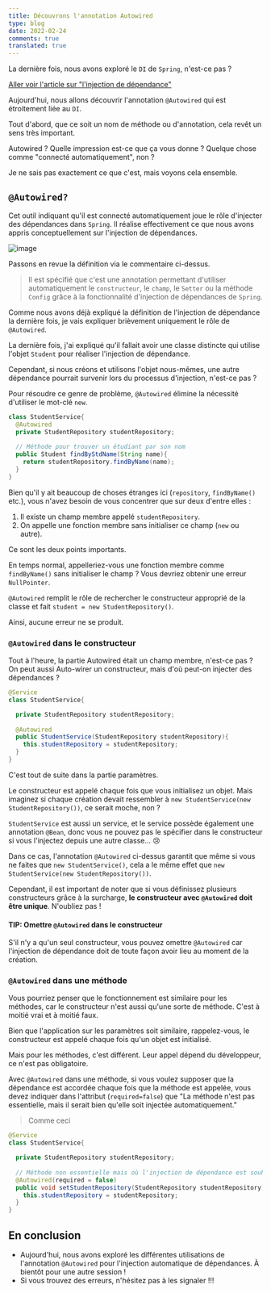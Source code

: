 ```yaml
---
title: Découvrons l'annotation Autowired
type: blog
date: 2022-02-24
comments: true
translated: true
---
```


La dernière fois, nous avons exploré le `DI` de `Spring`, n'est-ce pas ?

[Aller voir l'article sur "l'injection de dépendance"](/blog/spring/di)

Aujourd'hui, nous allons découvrir l'annotation `@Autowired` qui est étroitement liée au `DI`.

Tout d'abord, que ce soit un nom de méthode ou d'annotation, cela revêt un sens très important.

Autowired ? Quelle impression est-ce que ça vous donne ? Quelque chose comme "connecté automatiquement", non ?

Je ne sais pas exactement ce que c'est, mais voyons cela ensemble.

## `@Autowired?`

Cet outil indiquant qu'il est connecté automatiquement joue le rôle d'injecter des dépendances dans `Spring`. Il réalise effectivement ce que nous avons appris conceptuellement sur l'injection de dépendances.

![image](https://user-images.githubusercontent.com/59782504/155427654-874ed5fc-d108-4420-9eec-43f5b546565e.png)

Passons en revue la définition via le commentaire ci-dessus.

> Il est spécifié que c'est une annotation permettant d'utiliser automatiquement le `constructeur`, le `champ`, le `Setter` ou la méthode `Config` grâce à la fonctionnalité d'injection de dépendances de `Spring`.

Comme nous avons déjà expliqué la définition de l'injection de dépendance la dernière fois, je vais expliquer brièvement uniquement le rôle de `@Autowired`.

La dernière fois, j'ai expliqué qu'il fallait avoir une classe distincte qui utilise l'objet `Student` pour réaliser l'injection de dépendance.

Cependant, si nous créons et utilisons l'objet nous-mêmes, une autre dépendance pourrait survenir lors du processus d'injection, n'est-ce pas ?

Pour résoudre ce genre de problème, `@Autowired` élimine la nécessité d'utiliser le mot-clé `new`.

```java
class StudentService{
  @Autowired
  private StudentRepository studentRepository;
  
  // Méthode pour trouver un étudiant par son nom
  public Student findByStdName(String name){
    return studentRepository.findByName(name);
  }
}
```

Bien qu'il y ait beaucoup de choses étranges ici (`repository`, `findByName()` etc.), vous n'avez besoin de vous concentrer que sur deux d'entre elles :

1. Il existe un champ membre appelé `studentRepository`.
2. On appelle une fonction membre sans initialiser ce champ (`new` ou autre).

Ce sont les deux points importants.

En temps normal, appelleriez-vous une fonction membre comme `findByName()` sans initialiser le champ ? Vous devriez obtenir une erreur `NullPointer`.

`@Autowired` remplit le rôle de rechercher le constructeur approprié de la classe et fait `student = new StudentRepository()`.

Ainsi, aucune erreur ne se produit.

### `@Autowired` dans le constructeur

Tout à l'heure, la partie Autowired était un champ membre, n'est-ce pas ? On peut aussi Auto-wirer un constructeur, mais d'où peut-on injecter des dépendances ?
```java
@Service
class StudentService{

  private StudentRepository studentRepository;
  
  @Autowired
  public StudentService(StudentRepository studentRepository){
    this.studentRepository = studentRepository;
  }
}
```

C'est tout de suite dans la partie paramètres.

Le constructeur est appelé chaque fois que vous initialisez un objet. Mais imaginez si chaque création devait ressembler à `new StudentService(new StudentRepository())`, ce serait moche, non ?

`StudentService` est aussi un service, et le service possède également une annotation `@Bean`, donc vous ne pouvez pas le spécifier dans le constructeur si vous l'injectez depuis une autre classe... 😢

Dans ce cas, l'annotation `@Autowired` ci-dessus garantit que même si vous ne faites que `new StudentService()`, cela a le même effet que `new StudentService(new StudentRepository())`.

Cependant, il est important de noter que si vous définissez plusieurs constructeurs grâce à la surcharge, **le constructeur avec `@Autowired` doit être unique**. N'oubliez pas !

#### TIP: Omettre `@Autowired` dans le constructeur

S'il n'y a qu'un seul constructeur, vous pouvez omettre `@Autowired` car l'injection de dépendance doit de toute façon avoir lieu au moment de la création.

### `@Autowired` dans une méthode

Vous pourriez penser que le fonctionnement est similaire pour les méthodes, car le constructeur n'est aussi qu'une sorte de méthode. C'est à moitié vrai et à moitié faux.

Bien que l'application sur les paramètres soit similaire, rappelez-vous, le constructeur est appelé chaque fois qu'un objet est initialisé.

Mais pour les méthodes, c'est différent. Leur appel dépend du développeur, ce n'est pas obligatoire.

Avec `@Autowired` dans une méthode, si vous voulez supposer que la dépendance est accordée chaque fois que la méthode est appelée, vous devez indiquer dans l'attribut (`required=false`) que "La méthode n'est pas essentielle, mais il serait bien qu'elle soit injectée automatiquement."

> Comme ceci

```java
@Service
class StudentService{

  private StudentRepository studentRepository;
  
  // Méthode non essentielle mais où l'injection de dépendance est souhaitée
  @Autowired(required = false)
  public void setStudentRepository(StudentRepository studentRepository){
    this.studentRepository = studentRepository;
  }
}
```

## En conclusion
- Aujourd'hui, nous avons exploré les différentes utilisations de l'annotation `@Autowired` pour l'injection automatique de dépendances. À bientôt pour une autre session !
- Si vous trouvez des erreurs, n'hésitez pas à les signaler !!!
